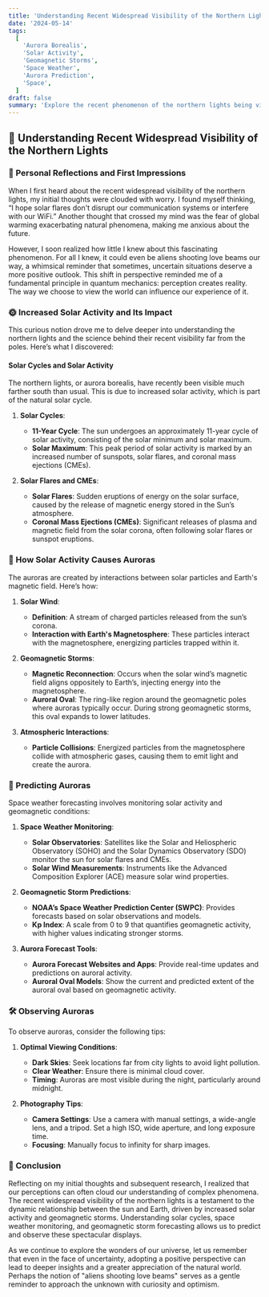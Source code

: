```yaml
---
title: 'Understanding Recent Widespread Visibility of the Northern Lights'
date: '2024-05-14'
tags:
  [
    'Aurora Borealis',
    'Solar Activity',
    'Geomagnetic Storms',
    'Space Weather',
    'Aurora Prediction',
    'Space',
  ]
draft: false
summary: 'Explore the recent phenomenon of the northern lights being visible far from the poles, driven by increased solar activity and geomagnetic storms. Learn about the science behind solar cycles, space weather forecasting, and how to predict and observe auroras.'
---
```


## 🌌 Understanding Recent Widespread Visibility of the Northern Lights

### 🌠 Personal Reflections and First Impressions

When I first heard about the recent widespread visibility of the northern lights, my initial thoughts were clouded with worry. I found myself thinking, “I hope solar flares don't disrupt our communication systems or interfere with our WiFi.” Another thought that crossed my mind was the fear of global warming exacerbating natural phenomena, making me anxious about the future.

However, I soon realized how little I knew about this fascinating phenomenon. For all I knew, it could even be aliens shooting love beams our way, a whimsical reminder that sometimes, uncertain situations deserve a more positive outlook. This shift in perspective reminded me of a fundamental principle in quantum mechanics: perception creates reality. The way we choose to view the world can influence our experience of it.

### 🌞 Increased Solar Activity and Its Impact

This curious notion drove me to delve deeper into understanding the northern lights and the science behind their recent visibility far from the poles. Here’s what I discovered:

#### Solar Cycles and Solar Activity

The northern lights, or aurora borealis, have recently been visible much farther south than usual. This is due to increased solar activity, which is part of the natural solar cycle.

1. **Solar Cycles**:

   - **11-Year Cycle**: The sun undergoes an approximately 11-year cycle of solar activity, consisting of the solar minimum and solar maximum.
   - **Solar Maximum**: This peak period of solar activity is marked by an increased number of sunspots, solar flares, and coronal mass ejections (CMEs).

2. **Solar Flares and CMEs**:
   - **Solar Flares**: Sudden eruptions of energy on the solar surface, caused by the release of magnetic energy stored in the Sun’s atmosphere.
   - **Coronal Mass Ejections (CMEs)**: Significant releases of plasma and magnetic field from the solar corona, often following solar flares or sunspot eruptions.

### 🌠 How Solar Activity Causes Auroras

The auroras are created by interactions between solar particles and Earth's magnetic field. Here’s how:

1. **Solar Wind**:

   - **Definition**: A stream of charged particles released from the sun’s corona.
   - **Interaction with Earth's Magnetosphere**: These particles interact with the magnetosphere, energizing particles trapped within it.

2. **Geomagnetic Storms**:

   - **Magnetic Reconnection**: Occurs when the solar wind’s magnetic field aligns oppositely to Earth’s, injecting energy into the magnetosphere.
   - **Auroral Oval**: The ring-like region around the geomagnetic poles where auroras typically occur. During strong geomagnetic storms, this oval expands to lower latitudes.

3. **Atmospheric Interactions**:
   - **Particle Collisions**: Energized particles from the magnetosphere collide with atmospheric gases, causing them to emit light and create the aurora.

### 🔮 Predicting Auroras

Space weather forecasting involves monitoring solar activity and geomagnetic conditions:

1. **Space Weather Monitoring**:

   - **Solar Observatories**: Satellites like the Solar and Heliospheric Observatory (SOHO) and the Solar Dynamics Observatory (SDO) monitor the sun for solar flares and CMEs.
   - **Solar Wind Measurements**: Instruments like the Advanced Composition Explorer (ACE) measure solar wind properties.

2. **Geomagnetic Storm Predictions**:

   - **NOAA’s Space Weather Prediction Center (SWPC)**: Provides forecasts based on solar observations and models.
   - **Kp Index**: A scale from 0 to 9 that quantifies geomagnetic activity, with higher values indicating stronger storms.

3. **Aurora Forecast Tools**:
   - **Aurora Forecast Websites and Apps**: Provide real-time updates and predictions on auroral activity.
   - **Auroral Oval Models**: Show the current and predicted extent of the auroral oval based on geomagnetic activity.

### 🛠️ Observing Auroras

To observe auroras, consider the following tips:

1. **Optimal Viewing Conditions**:

   - **Dark Skies**: Seek locations far from city lights to avoid light pollution.
   - **Clear Weather**: Ensure there is minimal cloud cover.
   - **Timing**: Auroras are most visible during the night, particularly around midnight.

2. **Photography Tips**:
   - **Camera Settings**: Use a camera with manual settings, a wide-angle lens, and a tripod. Set a high ISO, wide aperture, and long exposure time.
   - **Focusing**: Manually focus to infinity for sharp images.

### 🌌 Conclusion

Reflecting on my initial thoughts and subsequent research, I realized that our perceptions can often cloud our understanding of complex phenomena. The recent widespread visibility of the northern lights is a testament to the dynamic relationship between the sun and Earth, driven by increased solar activity and geomagnetic storms. Understanding solar cycles, space weather monitoring, and geomagnetic storm forecasting allows us to predict and observe these spectacular displays.

As we continue to explore the wonders of our universe, let us remember that even in the face of uncertainty, adopting a positive perspective can lead to deeper insights and a greater appreciation of the natural world. Perhaps the notion of "aliens shooting love beams" serves as a gentle reminder to approach the unknown with curiosity and optimism.
